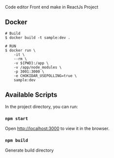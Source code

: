 Code editor Front end make in ReactJs Project

## Docker

```
# Build
$ docker build -t sample:dev .

# RUN
$ docker run \
    -it \
    --rm \
    -v ${PWD}:/app \
    -v /app/node_modules \
    -p 3001:3000 \
    -e CHOKIDAR_USEPOLLING=true \
    sample:dev
```


## Available Scripts

In the project directory, you can run:

### `npm start`

Open [http://localhost:3000](http://localhost:3000) to view it in the browser.


### `npm build`

Generate build directory

